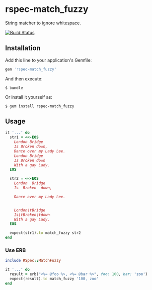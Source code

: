 # rspec-match_fuzzy

String matcher to ignore whitespace.

[![Build Status](https://travis-ci.org/winebarrel/rspec-match_fuzzy.svg?branch=master)](https://travis-ci.org/winebarrel/rspec-match_fuzzy)

## Installation

Add this line to your application's Gemfile:

```ruby
gem 'rspec-match_fuzzy'
```

And then execute:

    $ bundle

Or install it yourself as:

    $ gem install rspec-match_fuzzy

## Usage

```ruby
it '...' do
  str1 = <<-EOS
    London Bridge
    Is Broken down,
    Dance over my Lady Lee.
    London Bridge
    Is Broken down
    With a gay Lady.
  EOS

  str2 = <<-EOS
    London  Bridge
    Is  Broken  down,

    Dance over my Lady Lee.


    London\tBridge
    Is\tBroken\tdown
    With a gay Lady.
  EOS

  expect(str1).to match_fuzzy str2
end
```

### Use ERB

```ruby
include RSpec::MatchFuzzy

it '...' do
  result = erb("<%= @foo %>, <%= @bar %>", foo: 100, bar: 'zoo')
  expect(result).to match_fuzzy '100, zoo'
end
```
